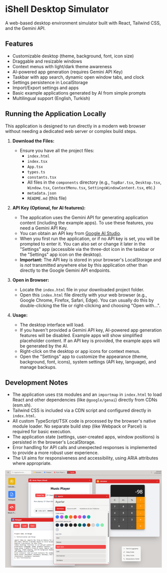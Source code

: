 # iShell Desktop Simulator

A web-based desktop environment simulator built with React, Tailwind CSS, and the Gemini API.

## Features

*   Customizable desktop (theme, background, font, icon size)
*   Draggable and resizable windows
*   Context menus with light/dark theme awareness
*   AI-powered app generation (requires Gemini API Key)
*   Taskbar with app search, dynamic open window tabs, and clock
*   Settings persistence in LocalStorage
*   Import/Export settings and apps
*   Basic example applications generated by AI from simple prompts
*   Multilingual support (English, Turkish)

## Running the Application Locally

This application is designed to run directly in a modern web browser without needing a dedicated web server or complex build steps.

1.  **Download the Files:**
    *   Ensure you have all the project files:
        *   `index.html`
        *   `index.tsx`
        *   `App.tsx`
        *   `types.ts`
        *   `constants.tsx`
        *   All files in the `components` directory (e.g., `TopBar.tsx`, `Desktop.tsx`, `Window.tsx`, `ContextMenu.tsx`, `SettingsWindowContent.tsx`, etc.)
        *   `metadata.json`
        *   `README.md` (this file)

2.  **API Key (Optional, for AI features):**
    *   The application uses the Gemini API for generating application content (including the example apps). To use these features, you need a Gemini API Key.
    *   You can obtain an API key from [Google AI Studio](https://aistudio.google.com/app/apikey).
    *   When you first run the application, or if no API key is set, you will be prompted to enter it. You can also set or change it later in the "Settings" app (accessible via the three-dot icon in the taskbar or the "Settings" app icon on the desktop).
    *   **Important:** The API key is stored in your browser's LocalStorage and is *not* transmitted anywhere else by this application other than directly to the Google Gemini API endpoints.

3.  **Open in Browser:**
    *   Locate the `index.html` file in your downloaded project folder.
    *   Open this `index.html` file directly with your web browser (e.g., Google Chrome, Firefox, Safari, Edge). You can usually do this by double-clicking the file or right-clicking and choosing "Open with...".

4.  **Usage:**
    *   The desktop interface will load.
    *   If you haven't provided a Gemini API key, AI-powered app generation features will be disabled. Example apps will show simplified placeholder content. If an API key is provided, the example apps will be generated by the AI.
    *   Right-click on the desktop or app icons for context menus.
    *   Open the "Settings" app to customize the appearance (theme, background, font, icons), system settings (API key, language), and manage backups.

## Development Notes

*   The application uses `ES6` modules and an `importmap` in `index.html` to load React and other dependencies (like `@google/genai`) directly from CDNs (esm.sh).
*   Tailwind CSS is included via a CDN script and configured directly in `index.html`.
*   All custom TypeScript/TSX code is processed by the browser's native module loader. No separate build step (like Webpack or Parcel) is required for basic execution.
*   The application state (settings, user-created apps, window positions) is persisted in the browser's LocalStorage.
*   Error handling for API calls and unexpected responses is implemented to provide a more robust user experience.
*   The UI aims for responsiveness and accessibility, using ARIA attributes where appropriate.

![Test](https://github.com/tbagriyanik/iShell/blob/main/Ekran%20g%C3%B6r%C3%BCnt%C3%BCs%C3%BC%202025-05-27%20230412.png)
